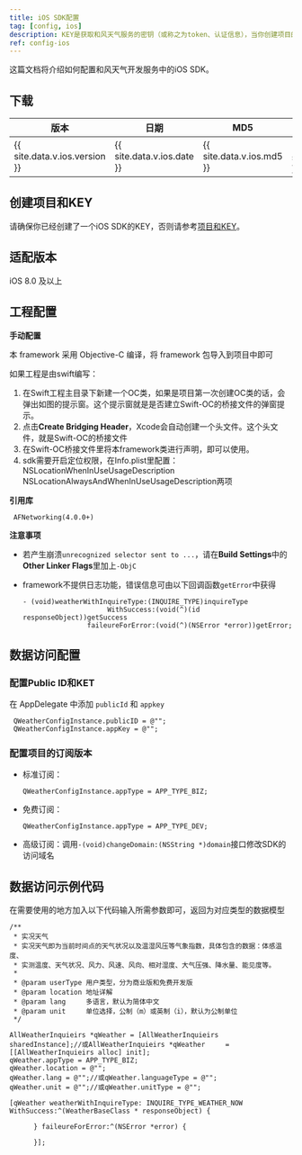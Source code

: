 ```yaml
---
title: iOS SDK配置
tag: [config, ios]
description: KEY是获取和风天气服务的密钥（或称之为token、认证信息），当你创建项目的时候会创建第一个KEY。本片文档将详细介绍KEY的使用方法。
ref: config-ios
---
```


这篇文档将介绍如何配置和风天气开发服务中的iOS SDK。

## 下载

|版本|日期|MD5|下载|
|---|---|---|---|
|{{ site.data.v.ios.version }}|{{ site.data.v.ios.date }}|{{ site.data.v.ios.md5 }}|[下载]({{ site.data.v.ios.dllink }})|

## 创建项目和KEY

请确保你已经创建了一个iOS SDK的KEY，否则请参考[项目和KEY](/docs/configuration/project-and-key/)。

## 适配版本

iOS 8.0 及以上

## 工程配置

**手动配置**

本 framework 采用 Objective-C 编译，将 framework 包导入到项目中即可

如果工程是由swift编写：

1. 在Swift工程主目录下新建一个OC类，如果是项目第一次创建OC类的话，会弹出如图的提示窗。这个提示窗就是是否建立Swift-OC的桥接文件的弹窗提示。
2. 点击**Create Bridging Header**，Xcode会自动创建一个头文件。这个头文件，就是Swift-OC的桥接文件
3. 在Swift-OC桥接文件里将本framework类进行声明，即可以使用。
4. sdk需要开启定位权限，在Info.plist里配置：
   NSLocationWhenInUseUsageDescription
   NSLocationAlwaysAndWhenInUseUsageDescription两项

**引用库**

~~~objc
 AFNetworking(4.0.0+)
~~~

**注意事项**

* 若产生崩溃`unrecognized selector sent to ...`，请在**Build Settings**中的**Other Linker Flags**里加上`-ObjC`
* framework不提供日志功能，错误信息可由以下回调函数`getError`中获得
  
    ```objc
    - (void)weatherWithInquireType:(INQUIRE_TYPE)inquireType
                         WithSuccess:(void(^)(id responseObject))getSuccess
                    faileureForError:(void(^)(NSError *error))getError;
    ```

## 数据访问配置
 
### 配置Public ID和KET

在 AppDelegate 中添加 `publicId` 和 `appkey`

```objc
 QWeatherConfigInstance.publicID = @"";
 QWeatherConfigInstance.appKey = @"";
```

### 配置项目的订阅版本

- 标准订阅：

    ```objc
    QWeatherConfigInstance.appType = APP_TYPE_BIZ;
    ```
- 免费订阅：

    ```objc
    QWeatherConfigInstance.appType = APP_TYPE_DEV;
    ```

- 高级订阅：调用`-(void)changeDomain:(NSString *)domain`接口修改SDK的访问域名

## 数据访问示例代码

在需要使用的地方加入以下代码输入所需参数即可，返回为对应类型的数据模型
  
```objc
/**
 * 实况天气
 * 实况天气即为当前时间点的天气状况以及温湿风压等气象指数，具体包含的数据：体感温度、
 * 实测温度、天气状况、风力、风速、风向、相对湿度、大气压强、降水量、能见度等。
 *
 * @param userType 用户类型，分为商业版和免费开发版
 * @param location 地址详解
 * @param lang     多语言，默认为简体中文
 * @param unit     单位选择，公制（m）或英制（i），默认为公制单位
 */

AllWeatherInquieirs *qWeather = [AllWeatherInquieirs sharedInstance];//或AllWeatherInquieirs *qWeather     = [[AllWeatherInquieirs alloc] init];
qWeather.appType = APP_TYPE_BIZ;
qWeather.location = @"";
qWeather.lang = @"";//或qWeather.languageType = @"";
qWeather.unit = @"";//或qWeather.unitType = @"";

[qWeather weatherWithInquireType: INQUIRE_TYPE_WEATHER_NOW WithSuccess:^(WeatherBaseClass * responseObject) {

      } faileureForError:^(NSError *error) {

      }];
```        